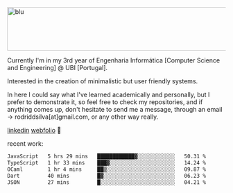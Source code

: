 
<img width="1415" height="100" alt="blu" src="https://github.com/rdsilva01/rdsilva01/assets/101207588/deb060e5-d035-4f09-b511-e3f50605b207">

Currently I'm in my 3rd year of Engenharia Informática [Computer Science and Engineering] @ UBI [Portugal].

Interested in the creation of minimalistic but user friendly systems.

In here I could say what I've learned academically and personally, but I prefer to demonstrate it, so feel free to check my repositories, and if anything comes up, don't hesitate to send me a message, through an email -> rodriddsilva[at]gmail.com, or any other way really.

[linkedin](https://www.linkedin.com/in/rodrigo-silva-455b291bb/)
[webfolio](https://rdsilva01.github.io/) 🏁

recent work:
<!--START_SECTION:waka-->

```txt
JavaScript   5 hrs 29 mins   ████████████▓░░░░░░░░░░░░   50.31 %
TypeScript   1 hr 33 mins    ███▓░░░░░░░░░░░░░░░░░░░░░   14.24 %
OCaml        1 hr 4 mins     ██▒░░░░░░░░░░░░░░░░░░░░░░   09.87 %
Dart         40 mins         █▓░░░░░░░░░░░░░░░░░░░░░░░   06.23 %
JSON         27 mins         █░░░░░░░░░░░░░░░░░░░░░░░░   04.21 %
```

<!--END_SECTION:waka-->

